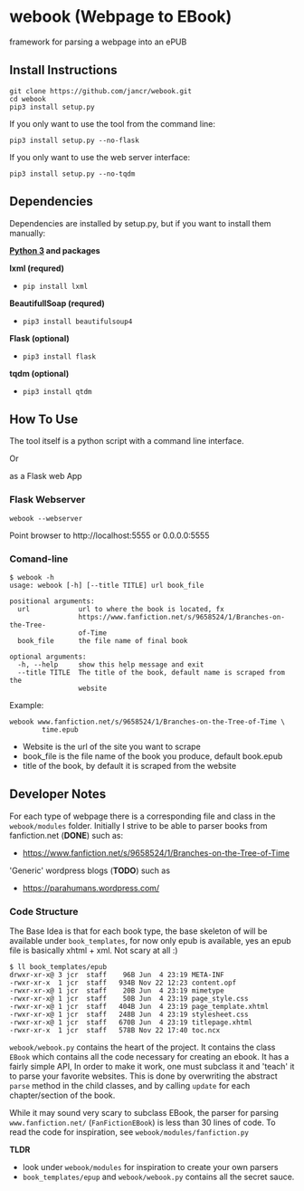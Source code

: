 # webook (Webpage to EBook) #
framework for parsing a webpage into an ePUB


## Install Instructions ##

```
git clone https://github.com/jancr/webook.git
cd webook
pip3 install setup.py
```

If you only want to use the tool from the command line:

```
pip3 install setup.py --no-flask
```

If you only want to use the web server interface:

```
pip3 install setup.py --no-tqdm
```


## Dependencies ##
Dependencies are installed by setup.py, but if you want to install them manually:

**[Python 3](https://www.python.org/downloads/) and packages**

**lxml (requred)**

* `pip install lxml`

**BeautifullSoap (requred)**

   * `pip3 install beautifulsoup4`


**Flask (optional)**

* `pip3 install flask`


**tqdm (optional)**

* `pip3 install qtdm`


## How To Use ##

The tool itself is a python script with a command line interface.

Or

as a Flask web App

### Flask Webserver ###

```
webook --webserver
```

Point browser to http://localhost:5555 or 0.0.0.0:5555

### Comand-line ###

```
$ webook -h
usage: webook [-h] [--title TITLE] url book_file

positional arguments:
  url            url to where the book is located, fx
                 https://www.fanfiction.net/s/9658524/1/Branches-on-the-Tree-
                 of-Time
  book_file      the file name of final book

optional arguments:
  -h, --help     show this help message and exit
  --title TITLE  The title of the book, default name is scraped from the
                 website
```

Example:

```
webook www.fanfiction.net/s/9658524/1/Branches-on-the-Tree-of-Time \ 
		time.epub
````

* Website is the url of the site you want to scrape
* book_file is the file name of the book you produce, default book.epub
* title of the book, by default it is scraped from the website

## Developer Notes ##

For each type of webpage there is a corresponding file and class in the `webook/modules` folder.
Initially I strive to be able to parser books from fanfiction.net (**DONE**) such as:

* https://www.fanfiction.net/s/9658524/1/Branches-on-the-Tree-of-Time

'Generic' wordpress blogs (**TODO**) such as 

* https://parahumans.wordpress.com/

### Code Structure ###

The Base Idea is that for each book type, the base skeleton of will be available
under `book_templates`, for now only epub is available, yes an epub file is
basically xhtml + xml. Not scary at all :)

```
$ ll book_templates/epub
drwxr-xr-x@ 3 jcr  staff    96B Jun  4 23:19 META-INF
-rwxr-xr-x  1 jcr  staff   934B Nov 22 12:23 content.opf
-rwxr-xr-x@ 1 jcr  staff    20B Jun  4 23:19 mimetype
-rwxr-xr-x@ 1 jcr  staff    50B Jun  4 23:19 page_style.css
-rwxr-xr-x@ 1 jcr  staff   404B Jun  4 23:19 page_template.xhtml
-rwxr-xr-x@ 1 jcr  staff   248B Jun  4 23:19 stylesheet.css
-rwxr-xr-x@ 1 jcr  staff   670B Jun  4 23:19 titlepage.xhtml
-rwxr-xr-x  1 jcr  staff   578B Nov 22 17:40 toc.ncx
```

`webook/webook.py` contains the heart of the project. It contains the class `EBook`
which contains all the code necessary for creating an ebook. It has a fairly
simple API, In order to make it work, one must subclass it and 'teach' it to
parse your favorite websites. This is done by overwriting the abstract `parse` method in
the child classes, and by calling `update` for each chapter/section of the
book.

While it may sound very scary to subclass EBook, the parser for parsing
`www.fanfiction.net/` (`FanFictionEBook`) is less than 30 lines of code. To
read the code for inspiration, see `webook/modules/fanfiction.py`

**TLDR**

* look under `webook/modules` for inspiration to create your own parsers
* `book_templates/epup` and `webook/webook.py` contains all the secret sauce.


